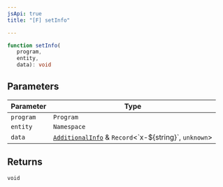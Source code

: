 ```yaml
---
jsApi: true
title: "[F] setInfo"

---
```

```ts
function setInfo(
   program, 
   entity, 
   data): void
```

## Parameters

| Parameter | Type |
| ------ | ------ |
| `program` | `Program` |
| `entity` | `Namespace` |
| `data` | [`AdditionalInfo`](../interfaces/AdditionalInfo.md) & `Record`<\`x-$\{string\}\`, `unknown`\> |

## Returns

`void`
